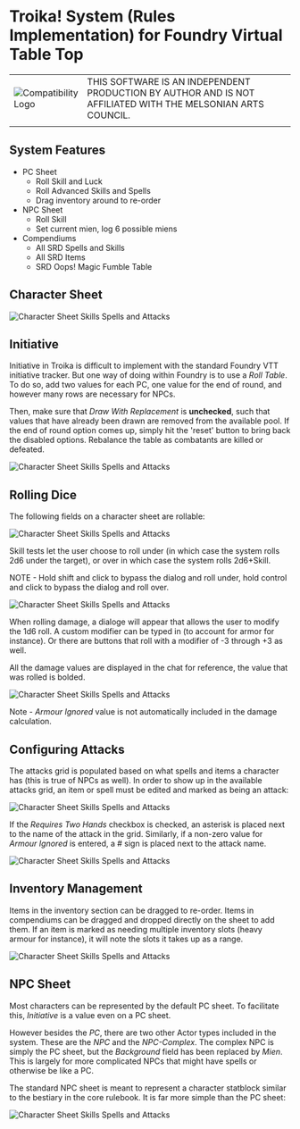 # Troika! System (Rules Implementation) for Foundry Virtual Table Top

| | |
| - | - |
| ![Compatibility Logo](./assets/fortle.webp) | THIS SOFTWARE IS AN INDEPENDENT PRODUCTION BY AUTHOR AND IS NOT AFFILIATED WITH THE MELSONIAN ARTS COUNCIL. |
| | |

## System Features

* PC Sheet
  * Roll Skill and Luck
  * Roll Advanced Skills and Spells
  * Drag inventory around to re-order
* NPC Sheet
  * Roll Skill
  * Set current mien, log 6 possible miens
* Compendiums
  * All SRD Spells and Skills
  * All SRD Items
  * SRD Oops! Magic Fumble Table

## Character Sheet

![Character Sheet Skills Spells and Attacks](./assets/doc-img/char_sheet01.png)

## Initiative

Initiative in Troika is difficult to implement with the standard Foundry VTT initiative tracker. But one way of doing within Foundry is to use a *Roll Table*. To do so, add two values for each PC, one value for the end of round, and however many rows are necessary for NPCs. 

Then, make sure that *Draw With Replacement* is **unchecked**, such that values that have already been drawn are removed from the available pool. If the end of round option comes up, simply hit the 'reset' button to bring back the disabled options. Rebalance the table as combatants are killed or defeated.

![Character Sheet Skills Spells and Attacks](./assets/doc-img/initiative-example.png)

## Rolling Dice

The following fields on a character sheet are rollable:

![Character Sheet Skills Spells and Attacks](./assets/doc-img/rollable-fields-pc.png)

Skill tests let the user choose to roll under (in which case the system rolls 2d6 under the target), or over in which case the system rolls 2d6+Skill.

NOTE - Hold shift and click to bypass the dialog and roll under, hold control and click to bypass the dialog and roll over.

![Character Sheet Skills Spells and Attacks](./assets/doc-img/roll-skill-test.png)

When rolling damage, a dialoge will appear that allows the user to modify the 1d6 roll. A custom modifier can be typed in (to account for armor for instance). Or there are buttons that roll with a modifier of -3 through +3 as well. 

All the damage values are displayed in the chat for reference, the value that was rolled is bolded.

![Character Sheet Skills Spells and Attacks](./assets/doc-img/roll-damage.png)

Note - *Armour Ignored* value is not automatically included in the damage calculation.

## Configuring Attacks

The attacks grid is populated based on what spells and items a character has (this is true of NPCs as well). In order to show up in the available attacks grid, an item or spell must be edited and marked as being an attack:

![Character Sheet Skills Spells and Attacks](./assets/doc-img/add-an-attack.png)

If the *Requires Two Hands* checkbox is checked, an asterisk is placed next to the name of the attack in the grid. Similarly, if a non-zero value for *Armour Ignored* is entered, a # sign is placed next to the attack name.

![Character Sheet Skills Spells and Attacks](./assets/doc-img/requires-two-hands-armour-ignored.png)

## Inventory Management

Items in the inventory section can be dragged to re-order. Items in compendiums can be dragged and dropped directly on the sheet to add them. If an item is marked as needing multiple inventory slots (heavy armour for instance), it will note the slots it takes up as a range.

![Character Sheet Skills Spells and Attacks](./assets/doc-img/inventory-slots.png)

## NPC Sheet

Most characters can be represented by the default PC sheet. To facilitate this, *Initiative* is a value even on a PC sheet.

However besides the *PC*, there are two other Actor types included in the system. These are the *NPC* and the *NPC-Complex*. The complex NPC is simply the PC sheet, but the *Background* field has been replaced by *Mien*. This is largely for more complicated NPCs that might have spells or otherwise be like a PC.

The standard NPC sheet is meant to represent a character statblock similar to the bestiary in the core rulebook. It is far more simple than the PC sheet:

![Character Sheet Skills Spells and Attacks](./assets/doc-img/npc-sheet.png)